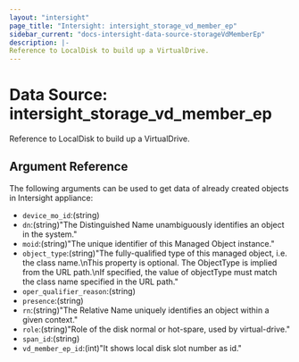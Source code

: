 ```yaml
---
layout: "intersight"
page_title: "Intersight: intersight_storage_vd_member_ep"
sidebar_current: "docs-intersight-data-source-storageVdMemberEp"
description: |-
Reference to LocalDisk to build up a VirtualDrive.
---
```


# Data Source: intersight_storage_vd_member_ep
Reference to LocalDisk to build up a VirtualDrive.
## Argument Reference
The following arguments can be used to get data of already created objects in Intersight appliance:
* `device_mo_id`:(string)
* `dn`:(string)"The Distinguished Name unambiguously identifies an object in the system."
* `moid`:(string)"The unique identifier of this Managed Object instance."
* `object_type`:(string)"The fully-qualified type of this managed object, i.e. the class name.\nThis property is optional. The ObjectType is implied from the URL path.\nIf specified, the value of objectType must match the class name specified in the URL path."
* `oper_qualifier_reason`:(string)
* `presence`:(string)
* `rn`:(string)"The Relative Name uniquely identifies an object within a given context."
* `role`:(string)"Role of the disk normal or hot-spare, used by virtual-drive."
* `span_id`:(string)
* `vd_member_ep_id`:(int)"It shows local disk slot number as id."
